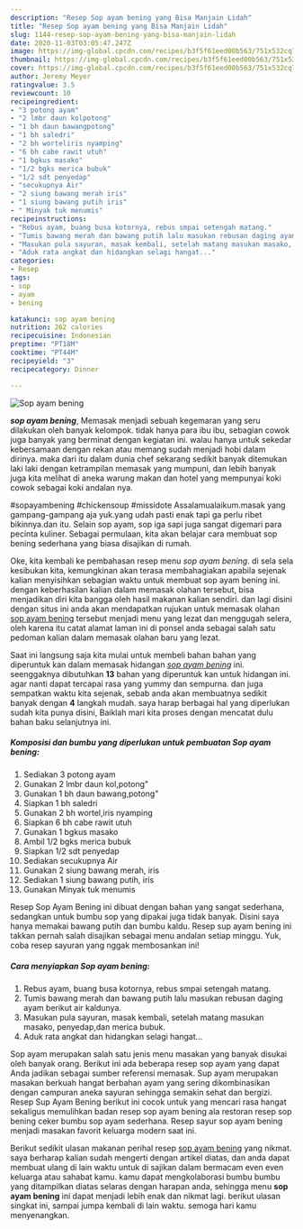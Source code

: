 ```yaml
---
description: "Resep Sop ayam bening yang Bisa Manjain Lidah"
title: "Resep Sop ayam bening yang Bisa Manjain Lidah"
slug: 1144-resep-sop-ayam-bening-yang-bisa-manjain-lidah
date: 2020-11-03T03:05:47.247Z
image: https://img-global.cpcdn.com/recipes/b3f5f61eed00b563/751x532cq70/sop-ayam-bening-foto-resep-utama.jpg
thumbnail: https://img-global.cpcdn.com/recipes/b3f5f61eed00b563/751x532cq70/sop-ayam-bening-foto-resep-utama.jpg
cover: https://img-global.cpcdn.com/recipes/b3f5f61eed00b563/751x532cq70/sop-ayam-bening-foto-resep-utama.jpg
author: Jeremy Meyer
ratingvalue: 3.5
reviewcount: 10
recipeingredient:
- "3 potong ayam"
- "2 lmbr daun kolpotong"
- "1 bh daun bawangpotong"
- "1 bh saledri"
- "2 bh worteliris nyamping"
- "6 bh cabe rawit utuh"
- "1 bgkus masako"
- "1/2 bgks merica bubuk"
- "1/2 sdt penyedap"
- "secukupnya Air"
- "2 siung bawang merah iris"
- "1 siung bawang putih iris"
- " Minyak tuk menumis"
recipeinstructions:
- "Rebus ayam, buang busa kotornya, rebus smpai setengah matang."
- "Tumis bawang merah dan bawang putih lalu masukan rebusan daging ayam berikut air kaldunya."
- "Masukan pula sayuran, masak kembali, setelah matang masukan masako, penyedap,dan merica bubuk."
- "Aduk rata angkat dan hidangkan selagi hangat..."
categories:
- Resep
tags:
- sop
- ayam
- bening

katakunci: sop ayam bening 
nutrition: 262 calories
recipecuisine: Indonesian
preptime: "PT18M"
cooktime: "PT44M"
recipeyield: "3"
recipecategory: Dinner

---
```



![Sop ayam bening](https://img-global.cpcdn.com/recipes/b3f5f61eed00b563/751x532cq70/sop-ayam-bening-foto-resep-utama.jpg)

<b><i>sop ayam bening</i></b>, Memasak menjadi sebuah kegemaran yang seru dilakukan oleh banyak kelompok. tidak hanya para ibu ibu, sebagian cowok juga banyak yang berminat dengan kegiatan ini. walau hanya untuk sekedar kebersamaan dengan rekan atau memang sudah menjadi hobi dalam dirinya. maka dari itu dalam dunia chef sekarang sedikit banyak ditemukan laki laki dengan ketrampilan memasak yang mumpuni, dan lebih banyak juga kita melihat di aneka warung makan dan hotel yang mempunyai koki cowok sebagai koki andalan nya.

#sopayambening #chickensoup #missidote Assalamualaikum.masak yang gampang-gampang aja yuk.yang udah pasti enak tapi ga perlu ribet bikinnya.dan itu. Selain sop ayam, sop iga sapi juga sangat digemari para pecinta kuliner. Sebagai permulaan, kita akan belajar cara membuat sop bening sederhana yang biasa disajikan di rumah.

Oke, kita kembali ke pembahasan resep menu <i>sop ayam bening</i>. di sela sela kesibukan kita, kemungkinan akan terasa membahagiakan apabila sejenak kalian menyisihkan sebagian waktu untuk membuat sop ayam bening ini. dengan keberhasilan kalian dalam memasak olahan tersebut, bisa menjadikan diri kita bangga oleh hasil makanan kalian sendiri. dan lagi disini dengan situs ini anda akan mendapatkan rujukan untuk memasak olahan <u>sop ayam bening</u> tersebut menjadi menu yang lezat dan menggugah selera, oleh karena itu catat alamat laman ini di ponsel anda sebagai salah satu pedoman kalian dalam memasak olahan baru yang lezat.


Saat ini langsung saja kita mulai untuk membeli bahan bahan yang diperuntuk kan dalam memasak hidangan <u><i>sop ayam bening</i></u> ini. seenggaknya dibutuhkan <b>13</b> bahan yang diperuntuk kan untuk hidangan ini. agar nanti dapat tercapai rasa yang yummy dan sempurna. dan juga sempatkan waktu kita sejenak, sebab anda akan membuatnya sedikit banyak dengan <b>4</b> langkah mudah. saya harap berbagai hal yang diperlukan sudah kita punya disini, Baiklah mari kita proses dengan mencatat dulu bahan baku selanjutnya ini.

<!--inarticleads1-->

##### Komposisi dan bumbu yang diperlukan untuk pembuatan Sop ayam bening:

1. Sediakan 3 potong ayam
1. Gunakan 2 lmbr daun kol,potong&#34;
1. Gunakan 1 bh daun bawang,potong&#34;
1. Siapkan 1 bh saledri
1. Gunakan 2 bh wortel,iris nyamping
1. Siapkan 6 bh cabe rawit utuh
1. Gunakan 1 bgkus masako
1. Ambil 1/2 bgks merica bubuk
1. Siapkan 1/2 sdt penyedap
1. Sediakan secukupnya Air
1. Gunakan 2 siung bawang merah, iris
1. Sediakan 1 siung bawang putih, iris
1. Gunakan  Minyak tuk menumis


Resep Sop Ayam Bening ini dibuat dengan bahan yang sangat sederhana, sedangkan untuk bumbu sop yang dipakai juga tidak banyak. Disini saya hanya memakai bawang putih dan bumbu kaldu. Resep sup ayam bening ini takkan pernah salah disajikan sebagai menu andalan setiap minggu. Yuk, coba resep sayuran yang nggak membosankan ini! 

<!--inarticleads2-->

##### Cara menyiapkan Sop ayam bening:

1. Rebus ayam, buang busa kotornya, rebus smpai setengah matang.
1. Tumis bawang merah dan bawang putih lalu masukan rebusan daging ayam berikut air kaldunya.
1. Masukan pula sayuran, masak kembali, setelah matang masukan masako, penyedap,dan merica bubuk.
1. Aduk rata angkat dan hidangkan selagi hangat...


Sop ayam merupakan salah satu jenis menu masakan yang banyak disukai oleh banyak orang. Berikut ini ada beberapa resep sop ayam yang dapat Anda jadikan sebagai sumber referensi memasak. Sup ayam merupakan masakan berkuah hangat berbahan ayam yang sering dikombinasikan dengan campuran aneka sayuran sehingga semakin sehat dan bergizi. Resep Sup Ayam Bening berikut ini cocok untuk yang mencari rasa hangat sekaligus memulihkan badan resep sop ayam bening ala restoran resep sop bening ceker bumbu sop ayam sederhana. Resep sayur sop ayam bening menjadi masakan favorit keluarga modern saat ini. 

Berikut sedikit ulasan makanan perihal resep <u>sop ayam bening</u> yang nikmat. saya berharap kalian sudah mengerti dengan artikel diatas, dan anda dapat membuat ulang di lain waktu untuk di sajikan dalam bermacam even even keluarga atau sahabat kamu. kamu dapat mengkolaborasi bumbu bumbu yang ditampilkan diatas selaras dengan harapan anda, sehingga menu <b>sop ayam bening</b> ini dapat menjadi lebih enak dan nikmat lagi. berikut ulasan singkat ini, sampai jumpa kembali di lain waktu. semoga hari kamu menyenangkan.
